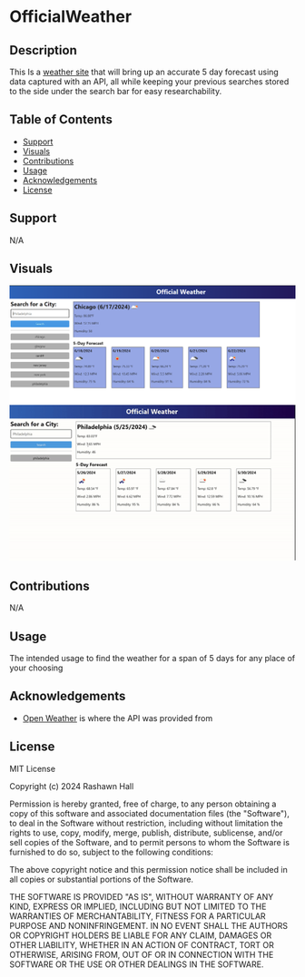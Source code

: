 # OfficialWeather

## Description 

This Is a [weather site](https://ther16h.github.io/OfficialWeather/) that will bring up an accurate 5 day forecast using data captured with an API, all while keeping your previous searches stored to the side under the search bar for easy researchability. 

## Table of Contents

- [Support](#support)
- [Visuals](#visuals)
- [Contributions](#contributions)
- [Usage](#usage)
- [Acknowledgements](#acknowledgements)
- [License](#license)

## Support
N/A

## Visuals
![ScreenShot1](./assets/images/SS2.png)
![Demo](./assets/images/demo-ezgif.com-speed.gif) 

## Contributions
N/A

## Usage
The intended usage to find the weather for a span of 5 days for any place of your choosing

## Acknowledgements
- [Open Weather](https://openweathermap.org/) is where the API was provided from

## License
MIT License

Copyright (c) 2024 Rashawn Hall

Permission is hereby granted, free of charge, to any person obtaining a copy
of this software and associated documentation files (the "Software"), to deal
in the Software without restriction, including without limitation the rights
to use, copy, modify, merge, publish, distribute, sublicense, and/or sell
copies of the Software, and to permit persons to whom the Software is
furnished to do so, subject to the following conditions:

The above copyright notice and this permission notice shall be included in all
copies or substantial portions of the Software.

THE SOFTWARE IS PROVIDED "AS IS", WITHOUT WARRANTY OF ANY KIND, EXPRESS OR
IMPLIED, INCLUDING BUT NOT LIMITED TO THE WARRANTIES OF MERCHANTABILITY,
FITNESS FOR A PARTICULAR PURPOSE AND NONINFRINGEMENT. IN NO EVENT SHALL THE
AUTHORS OR COPYRIGHT HOLDERS BE LIABLE FOR ANY CLAIM, DAMAGES OR OTHER
LIABILITY, WHETHER IN AN ACTION OF CONTRACT, TORT OR OTHERWISE, ARISING FROM,
OUT OF OR IN CONNECTION WITH THE SOFTWARE OR THE USE OR OTHER DEALINGS IN THE
SOFTWARE.
